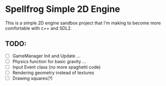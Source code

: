 # Spellfrog Simple 2D Engine

This is a simple 2D engine sandbox project that I'm making to become more comfortable with c++ and SDL2.

## TODO:
* [ ] GameManager Init and Update ...
* [ ] Physics function for basic gravity ...
* [ ] Input Event class (no more spaghetti code)
* [ ] Rendering geometry instead of textures
* [ ] Drawing squares(?)
